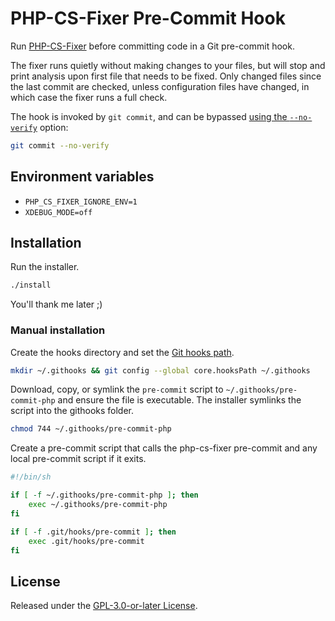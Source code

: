 # PHP-CS-Fixer Pre-Commit Hook

Run [PHP-CS-Fixer](https://github.com/PHP-CS-Fixer/PHP-CS-Fixer) before committing code in a Git pre-commit hook.

The fixer runs quietly without making changes to your files, but will stop and print analysis upon first file that needs to be fixed. Only changed files since the last commit are checked, unless configuration files have changed, in which case the fixer runs a full check.

The hook is invoked by `git commit`, and can be bypassed [using the `--no-verify`](https://git-scm.com/docs/githooks#_pre_commit) option:

```sh
git commit --no-verify
```

## Environment variables

- `PHP_CS_FIXER_IGNORE_ENV=1`
- `XDEBUG_MODE=off`

## Installation

Run the installer.

```sh
./install
```

You'll thank me later ;)

### Manual installation

Create the hooks directory and set the [Git hooks path](https://git-scm.com/docs/git-config#Documentation/git-config.txt-corehooksPath).

```sh
mkdir ~/.githooks && git config --global core.hooksPath ~/.githooks
```

Download, copy, or symlink the `pre-commit` script to `~/.githooks/pre-commit-php` and ensure the file is executable. The installer symlinks the script into the githooks folder.

```sh
chmod 744 ~/.githooks/pre-commit-php
```

Create a pre-commit script that calls the php-cs-fixer pre-commit and any local pre-commit script if it exits.

```sh
#!/bin/sh

if [ -f ~/.githooks/pre-commit-php ]; then
    exec ~/.githooks/pre-commit-php
fi

if [ -f .git/hooks/pre-commit ]; then
    exec .git/hooks/pre-commit
fi
```

## License

Released under the [GPL-3.0-or-later License](LICENSE).
